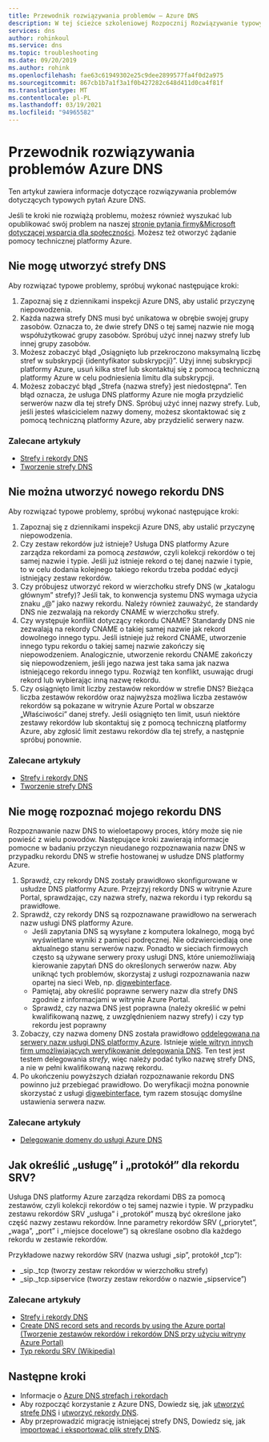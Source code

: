 ```yaml
---
title: Przewodnik rozwiązywania problemów — Azure DNS
description: W tej ścieżce szkoleniowej Rozpocznij Rozwiązywanie typowych problemów dotyczących Azure DNS
services: dns
author: rohinkoul
ms.service: dns
ms.topic: troubleshooting
ms.date: 09/20/2019
ms.author: rohink
ms.openlocfilehash: fae63c61949302e25c9dee2899577fa4f0d2a975
ms.sourcegitcommit: 867cb1b7a1f3a1f0b427282c648d411d0ca4f81f
ms.translationtype: MT
ms.contentlocale: pl-PL
ms.lasthandoff: 03/19/2021
ms.locfileid: "94965582"
---
```

# <a name="azure-dns-troubleshooting-guide"></a>Przewodnik rozwiązywania problemów Azure DNS

Ten artykuł zawiera informacje dotyczące rozwiązywania problemów dotyczących typowych pytań Azure DNS.

Jeśli te kroki nie rozwiążą problemu, możesz również wyszukać lub opublikować swój problem na naszej [stronie pytania firmy&Microsoft dotyczącej wsparcia dla społeczności](/answers/topics/azure-virtual-network.html). Możesz też otworzyć żądanie pomocy technicznej platformy Azure.


## <a name="i-cant-create-a-dns-zone"></a>Nie mogę utworzyć strefy DNS

Aby rozwiązać typowe problemy, spróbuj wykonać następujące kroki:

1.  Zapoznaj się z dziennikami inspekcji Azure DNS, aby ustalić przyczynę niepowodzenia.
2.  Każda nazwa strefy DNS musi być unikatowa w obrębie swojej grupy zasobów. Oznacza to, że dwie strefy DNS o tej samej nazwie nie mogą współużytkować grupy zasobów. Spróbuj użyć innej nazwy strefy lub innej grupy zasobów.
3.  Możesz zobaczyć błąd „Osiągnięto lub przekroczono maksymalną liczbę stref w subskrypcji {identyfikator subskrypcji}”. Użyj innej subskrypcji platformy Azure, usuń kilka stref lub skontaktuj się z pomocą techniczną platformy Azure w celu podniesienia limitu dla subskrypcji.
4.  Możesz zobaczyć błąd „Strefa {nazwa strefy} jest niedostępna”. Ten błąd oznacza, że usługa DNS platformy Azure nie mogła przydzielić serwerów nazw dla tej strefy DNS. Spróbuj użyć innej nazwy strefy. Lub, jeśli jesteś właścicielem nazwy domeny, możesz skontaktować się z pomocą techniczną platformy Azure, aby przydzielić serwery nazw.


### <a name="recommended-articles"></a>Zalecane artykuły

* [Strefy i rekordy DNS](dns-zones-records.md)
* [Tworzenie strefy DNS](./dns-getstarted-portal.md)

## <a name="i-cant-create-a-dns-record"></a>Nie można utworzyć nowego rekordu DNS

Aby rozwiązać typowe problemy, spróbuj wykonać następujące kroki:

1.  Zapoznaj się z dziennikami inspekcji Azure DNS, aby ustalić przyczynę niepowodzenia.
2.  Czy zestaw rekordów już istnieje?  Usługa DNS platformy Azure zarządza rekordami za pomocą *zestawów*, czyli kolekcji rekordów o tej samej nazwie i typie. Jeśli już istnieje rekord o tej danej nazwie i typie, to w celu dodania kolejnego takiego rekordu trzeba poddać edycji istniejący zestaw rekordów.
3.  Czy próbujesz utworzyć rekord w wierzchołku strefy DNS (w „katalogu głównym” strefy)? Jeśli tak, to konwencja systemu DNS wymaga użycia znaku „@” jako nazwy rekordu. Należy również zauważyć, że standardy DNS nie zezwalają na rekordy CNAME w wierzchołku strefy.
4.  Czy występuje konflikt dotyczący rekordu CNAME?  Standardy DNS nie zezwalają na rekordy CNAME o takiej samej nazwie jak rekord dowolnego innego typu. Jeśli istnieje już rekord CNAME, utworzenie innego typu rekordu o takiej samej nazwie zakończy się niepowodzeniem.  Analogicznie, utworzenie rekordu CNAME zakończy się niepowodzeniem, jeśli jego nazwa jest taka sama jak nazwa istniejącego rekordu innego typu. Rozwiąż ten konflikt, usuwając drugi rekord lub wybierając inną nazwę rekordu.
5.  Czy osiągnięto limit liczby zestawów rekordów w strefie DNS? Bieżąca liczba zestawów rekordów oraz najwyższa możliwa liczba zestawów rekordów są pokazane w witrynie Azure Portal w obszarze „Właściwości” danej strefy. Jeśli osiągnięto ten limit, usuń niektóre zestawy rekordów lub skontaktuj się z pomocą techniczną platformy Azure, aby zgłosić limit zestawu rekordów dla tej strefy, a następnie spróbuj ponownie. 


### <a name="recommended-articles"></a>Zalecane artykuły

* [Strefy i rekordy DNS](dns-zones-records.md)
* [Tworzenie strefy DNS](./dns-getstarted-portal.md)



## <a name="i-cant-resolve-my-dns-record"></a>Nie mogę rozpoznać mojego rekordu DNS

Rozpoznawanie nazw DNS to wieloetapowy proces, który może się nie powieść z wielu powodów. Następujące kroki zawierają informacje pomocne w badaniu przyczyn nieudanego rozpoznawania nazw DNS w przypadku rekordu DNS w strefie hostowanej w usłudze DNS platformy Azure.

1.  Sprawdź, czy rekordy DNS zostały prawidłowo skonfigurowane w usłudze DNS platformy Azure. Przejrzyj rekordy DNS w witrynie Azure Portal, sprawdzając, czy nazwa strefy, nazwa rekordu i typ rekordu są prawidłowe.
2.  Sprawdź, czy rekordy DNS są rozpoznawane prawidłowo na serwerach nazw usługi DNS platformy Azure.
    - Jeśli zapytania DNS są wysyłane z komputera lokalnego, mogą być wyświetlane wyniki z pamięci podręcznej. Nie odzwierciedlają one aktualnego stanu serwerów nazw.  Ponadto w sieciach firmowych często są używane serwery proxy usługi DNS, które uniemożliwiają kierowanie zapytań DNS do określonych serwerów nazw.  Aby uniknąć tych problemów, skorzystaj z usługi rozpoznawania nazw opartej na sieci Web, np. [digwebinterface](https://digwebinterface.com).
    - Pamiętaj, aby określić poprawne serwery nazw dla strefy DNS zgodnie z informacjami w witrynie Azure Portal.
    - Sprawdź, czy nazwa DNS jest poprawna (należy określić w pełni kwalifikowaną nazwę, z uwzględnieniem nazwy strefy) i czy typ rekordu jest poprawny
3.  Zobaczy, czy nazwa domeny DNS została prawidłowo [oddelegowana na serwery nazw usługi DNS platformy Azure](dns-domain-delegation.md). Istnieje [wiele witryn innych firm umożliwiających weryfikowanie delegowania DNS](https://www.bing.com/search?q=dns+check+tool). Ten test jest testem delegowania *strefy*, więc należy podać tylko nazwę strefy DNS, a nie w pełni kwalifikowaną nazwę rekordu.
4.  Po ukończeniu powyższych działań rozpoznawanie rekordu DNS powinno już przebiegać prawidłowo. Do weryfikacji można ponownie skorzystać z usługi [digwebinterface](https://digwebinterface.com), tym razem stosując domyślne ustawienia serwera nazw.


### <a name="recommended-articles"></a>Zalecane artykuły

* [Delegowanie domeny do usługi Azure DNS](dns-domain-delegation.md)



## <a name="how-do-i-specify-the-service-and-protocol-for-an-srv-record"></a>Jak określić „usługę” i „protokół” dla rekordu SRV?

Usługa DNS platformy Azure zarządza rekordami DBS za pomocą zestawów, czyli kolekcji rekordów o tej samej nazwie i typie. W przypadku zestawu rekordów SRV „usługa” i „protokół” muszą być określone jako część nazwy zestawu rekordów. Inne parametry rekordów SRV („priorytet”, „waga”, „port” i „miejsce docelowe”) są określane osobno dla każdego rekordu w zestawie rekordów.

Przykładowe nazwy rekordów SRV (nazwa usługi „sip”, protokół „tcp”):

- \_sip.\_tcp (tworzy zestaw rekordów w wierzchołku strefy)
- \_sip.\_tcp.sipservice (tworzy zestaw rekordów o nazwie „sipservice”)

### <a name="recommended-articles"></a>Zalecane artykuły

* [Strefy i rekordy DNS](dns-zones-records.md)
* [Create DNS record sets and records by using the Azure portal (Tworzenie zestawów rekordów i rekordów DNS przy użyciu witryny Azure Portal)](./dns-getstarted-portal.md)
* [Typ rekordu SRV (Wikipedia)](https://en.wikipedia.org/wiki/SRV_record)


## <a name="next-steps"></a>Następne kroki

* Informacje o [Azure DNS strefach i rekordach](dns-zones-records.md)
* Aby rozpocząć korzystanie z Azure DNS, Dowiedz się, jak [utworzyć strefę DNS](./dns-getstarted-portal.md) i [utworzyć rekordy DNS](./dns-getstarted-portal.md).
* Aby przeprowadzić migrację istniejącej strefy DNS, Dowiedz się, jak [importować i eksportować plik strefy DNS](dns-import-export.md).